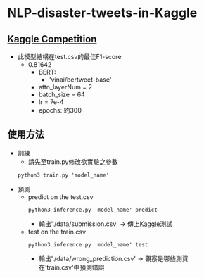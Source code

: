 # NLP-disaster-tweets-in-Kaggle
## [Kaggle Competition](https://www.kaggle.com/c/nlp-getting-started)
* 此模型結構在test.csv的最佳F1-score
    * 0.81642
        * BERT: 
            * 'vinai/bertweet-base'
        * attn_layerNum = 2
        * batch_size = 64
        * lr = 7e-4
        * epochs: 約300
## 使用方法
* 訓練
    * 請先至train.py修改欲實驗之參數
    ```shell=
    python3 train.py 'model_name' 
    ```
* 預測
    * predict on the test.csv
        ```shell=
        python3 inference.py 'model_name' predict
        ```
        * 輸出'./data/submission.csv' -> 傳上[Kaggle](https://www.kaggle.com/c/nlp-getting-started)測試
    * test on the train.csv
        ```shell=
        python3 inference.py 'model_name' test
        ```
        * 輸出'./data/wrong_prediction.csv' -> 觀察是哪些測資在'train.csv'中預測錯誤